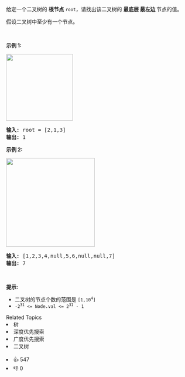 <p>给定一个二叉树的 <strong>根节点</strong> <code>root</code>，请找出该二叉树的&nbsp;<strong>最底层&nbsp;最左边&nbsp;</strong>节点的值。</p>

<p>假设二叉树中至少有一个节点。</p>

<p>&nbsp;</p>

<p><strong>示例 1:</strong></p>

<p><img src="https://assets.leetcode.com/uploads/2020/12/14/tree1.jpg" style="width: 182px; " /></p>

<pre>
<strong>输入: </strong>root = [2,1,3]
<strong>输出: </strong>1
</pre>

<p><strong>示例 2:</strong></p>

<p><img src="https://assets.leetcode.com/uploads/2020/12/14/tree2.jpg" style="width: 242px; " /><strong> </strong></p>

<pre>
<strong>输入: </strong>[1,2,3,4,null,5,6,null,null,7]
<strong>输出: </strong>7
</pre>

<p>&nbsp;</p>

<p><strong>提示:</strong></p>

<ul> 
 <li>二叉树的节点个数的范围是 <code>[1,10<sup>4</sup>]</code></li> 
 <li>
  <meta charset="UTF-8" /><code>-2<sup>31</sup>&nbsp;&lt;= Node.val &lt;= 2<sup>31</sup>&nbsp;- 1</code>&nbsp;</li> 
</ul>

<div><div>Related Topics</div><div><li>树</li><li>深度优先搜索</li><li>广度优先搜索</li><li>二叉树</li></div></div><br><div><li>👍 547</li><li>👎 0</li></div>